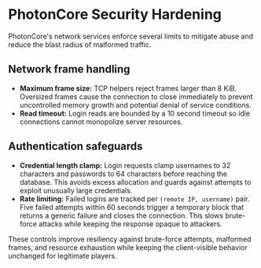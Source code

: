 # PhotonCore Security Hardening

PhotonCore's network services enforce several limits to mitigate abuse and reduce the blast radius of malformed traffic.

## Network frame handling

* **Maximum frame size:** TCP helpers reject frames larger than 8 KiB. Oversized frames cause the connection to close immediately to prevent uncontrolled memory growth and potential denial of service conditions.
* **Read timeout:** Login reads are bounded by a 10 second timeout so idle connections cannot monopolize server resources.

## Authentication safeguards

* **Credential length clamp:** Login requests clamp usernames to 32 characters and passwords to 64 characters before reaching the database. This avoids excess allocation and guards against attempts to exploit unusually large credentials.
* **Rate limiting:** Failed logins are tracked per `(remote IP, username)` pair. Five failed attempts within 60 seconds trigger a temporary block that returns a generic failure and closes the connection. This slows brute-force attacks while keeping the response opaque to attackers.

These controls improve resiliency against brute-force attempts, malformed frames, and resource exhaustion while keeping the client-visible behavior unchanged for legitimate players.
